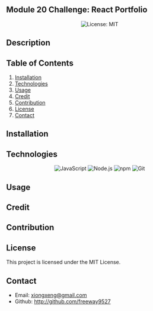 ## Module 20 Challenge: React Portfolio

<p align="center">
  <img src="https://img.shields.io/badge/License-MIT-blue" alt="License: MIT">
</p>

## Description

## Table of Contents
1. [Installation](#installation)
2. [Technologies](#technologies)
3. [Usage](#usage)
4. [Credit](#credit)
5. [Contribution](#contribution)
6. [License](#license)
7. [Contact](#contact)

## Installation

## Technologies

<p align="center">
  <img src="https://img.shields.io/badge/-JavaScript-blue?logo=JavaScript&logoColor=white" alt="JavaScript">
  <img src="https://img.shields.io/badge/-Node.js-purple?logo=Node.js&logoColor=white" alt="Node.js">
  <img src="https://img.shields.io/badge/-npm-CB3837?logo=npm&logoColor=white" alt="npm">
  <img src="https://img.shields.io/badge/-Git-orange?logo=Git&logoColor=white" alt="Git">

</p>

## Usage

## Credit

## Contribution

## License

This project is licensed under the MIT License.

## Contact

 * Email: xiongxeng@gmail.com
 * Github: http://github.com/freeway9527

